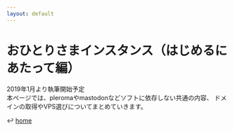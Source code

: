 ```yaml
---
layout: default
---
```

# おひとりさまインスタンス（はじめるにあたって編）
2019年1月より執筆開始予定  
本ページでは、pleromaやmastodonなどソフトに依存しない共通の内容、
ドメインの取得やVPS選びについてまとめていきます。  
  
:leftwards_arrow_with_hook: [home](/index.html)
